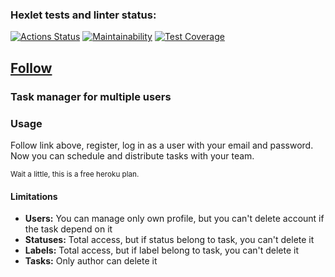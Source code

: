 ### Hexlet tests and linter status:
[![Actions Status](https://github.com/denbon05/backend-project-lvl4/workflows/hexlet-check/badge.svg)](https://github.com/denbon05/backend-project-lvl4/actions)
[![Maintainability](https://api.codeclimate.com/v1/badges/1f7060b57d451b31aa11/maintainability)](https://codeclimate.com/github/denbon05/backend-project-lvl4/maintainability)
[![Test Coverage](https://api.codeclimate.com/v1/badges/1f7060b57d451b31aa11/test_coverage)](https://codeclimate.com/github/denbon05/backend-project-lvl4/test_coverage)

## <a target="_blank" href="https://task-manager-prod.herokuapp.com/">Follow</a>

### Task manager for multiple users

### Usage
<p>Follow link above, register, log in as a user with your email and password. Now you can schedule and distribute tasks with your team.
<p><small>Wait a little, this is a free heroku plan.</small></p></p> 


#### Limitations
<ul>
<li><b>Users:</b> You can manage only own profile, but you can't delete account if the task depend on it</li>
<li><b>Statuses:</b> Total access, but if status belong to task, you can't delete it</li>
<li><b>Labels:</b> Total access, but if label belong to task, you can't delete it</li>
<li><b>Tasks:</b> Only author can delete it</li>
</ul>
